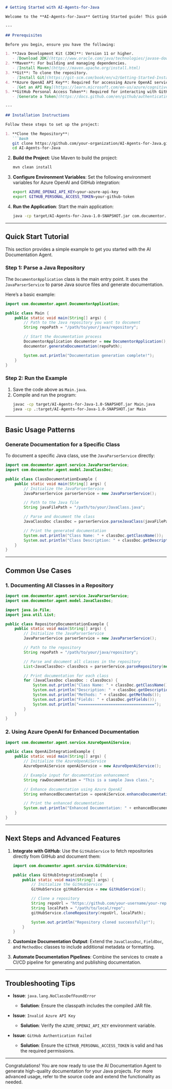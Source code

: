 ```markdown
# Getting Started with AI-Agents-for-Java

Welcome to the **AI-Agents-for-Java** Getting Started guide! This guide will help you set up, configure, and use the AI Documentation Agent to autonomously generate high-quality documentation for Java repositories. By the end of this guide, you'll be able to parse Java source files, extract documentation details, and generate meaningful documentation using the provided APIs.

---

## Prerequisites

Before you begin, ensure you have the following:

1. **Java Development Kit (JDK)**: Version 11 or higher.
   - [Download JDK](https://www.oracle.com/java/technologies/javase-downloads.html)
2. **Maven**: For building and managing dependencies.
   - [Install Maven](https://maven.apache.org/install.html)
3. **Git**: To clone the repository.
   - [Install Git](https://git-scm.com/book/en/v2/Getting-Started-Installing-Git)
4. **Azure OpenAI API Key**: Required for accessing Azure OpenAI services.
   - [Get an API Key](https://learn.microsoft.com/en-us/azure/cognitive-services/openai/quickstart)
5. **GitHub Personal Access Token**: Required for interacting with GitHub repositories.
   - [Generate a Token](https://docs.github.com/en/github/authenticating-to-github/creating-a-personal-access-token)

---

## Installation Instructions

Follow these steps to set up the project:

1. **Clone the Repository**:
   ```bash
   git clone https://github.com/your-organization/AI-Agents-for-Java.git
   cd AI-Agents-for-Java
   ```

2. **Build the Project**:
   Use Maven to build the project:
   ```bash
   mvn clean install
   ```

3. **Configure Environment Variables**:
   Set the following environment variables for Azure OpenAI and GitHub integration:
   ```bash
   export AZURE_OPENAI_API_KEY=your-azure-api-key
   export GITHUB_PERSONAL_ACCESS_TOKEN=your-github-token
   ```

4. **Run the Application**:
   Start the main application:
   ```bash
   java -cp target/AI-Agents-for-Java-1.0-SNAPSHOT.jar com.documentor.agent.DocumentorApplication
   ```

---

## Quick Start Tutorial

This section provides a simple example to get you started with the AI Documentation Agent.

### Step 1: Parse a Java Repository

The `DocumentorApplication` class is the main entry point. It uses the `JavaParserService` to parse Java source files and generate documentation.

Here’s a basic example:

```java
import com.documentor.agent.DocumentorApplication;

public class Main {
    public static void main(String[] args) {
        // Path to the Java repository you want to document
        String repoPath = "/path/to/your/java/repository";

        // Start the documentation process
        DocumentorApplication documentor = new DocumentorApplication();
        documentor.generateDocumentation(repoPath);

        System.out.println("Documentation generation complete!");
    }
}
```

### Step 2: Run the Example

1. Save the code above as `Main.java`.
2. Compile and run the program:
   ```bash
   javac -cp target/AI-Agents-for-Java-1.0-SNAPSHOT.jar Main.java
   java -cp .:target/AI-Agents-for-Java-1.0-SNAPSHOT.jar Main
   ```

---

## Basic Usage Patterns

### Generate Documentation for a Specific Class

To document a specific Java class, use the `JavaParserService` directly:

```java
import com.documentor.agent.service.JavaParserService;
import com.documentor.agent.model.JavaClassDoc;

public class ClassDocumentationExample {
    public static void main(String[] args) {
        // Initialize the JavaParserService
        JavaParserService parserService = new JavaParserService();

        // Path to the Java file
        String javaFilePath = "/path/to/your/JavaClass.java";

        // Parse and document the class
        JavaClassDoc classDoc = parserService.parseJavaClass(javaFilePath);

        // Print the generated documentation
        System.out.println("Class Name: " + classDoc.getClassName());
        System.out.println("Class Description: " + classDoc.getDescription());
    }
}
```

---

## Common Use Cases

### 1. Documenting All Classes in a Repository

```java
import com.documentor.agent.service.JavaParserService;
import com.documentor.agent.model.JavaClassDoc;

import java.io.File;
import java.util.List;

public class RepositoryDocumentationExample {
    public static void main(String[] args) {
        // Initialize the JavaParserService
        JavaParserService parserService = new JavaParserService();

        // Path to the repository
        String repoPath = "/path/to/your/java/repository";

        // Parse and document all classes in the repository
        List<JavaClassDoc> classDocs = parserService.parseRepository(new File(repoPath));

        // Print documentation for each class
        for (JavaClassDoc classDoc : classDocs) {
            System.out.println("Class Name: " + classDoc.getClassName());
            System.out.println("Description: " + classDoc.getDescription());
            System.out.println("Methods: " + classDoc.getMethods());
            System.out.println("Fields: " + classDoc.getFields());
            System.out.println("=================================");
        }
    }
}
```

### 2. Using Azure OpenAI for Enhanced Documentation

```java
import com.documentor.agent.service.AzureOpenAiService;

public class OpenAiIntegrationExample {
    public static void main(String[] args) {
        // Initialize the AzureOpenAiService
        AzureOpenAiService openAiService = new AzureOpenAiService();

        // Example input for documentation enhancement
        String rawDocumentation = "This is a sample Java class.";

        // Enhance documentation using Azure OpenAI
        String enhancedDocumentation = openAiService.enhanceDocumentation(rawDocumentation);

        // Print the enhanced documentation
        System.out.println("Enhanced Documentation: " + enhancedDocumentation);
    }
}
```

---

## Next Steps and Advanced Features

1. **Integrate with GitHub**:
   Use the `GitHubService` to fetch repositories directly from GitHub and document them:
   ```java
   import com.documentor.agent.service.GitHubService;

   public class GitHubIntegrationExample {
       public static void main(String[] args) {
           // Initialize the GitHubService
           GitHubService gitHubService = new GitHubService();

           // Clone a repository
           String repoUrl = "https://github.com/your-username/your-repo.git";
           String localPath = "/path/to/local/repo";
           gitHubService.cloneRepository(repoUrl, localPath);

           System.out.println("Repository cloned successfully!");
       }
   }
   ```

2. **Customize Documentation Output**:
   Extend the `JavaClassDoc`, `FieldDoc`, and `MethodDoc` classes to include additional metadata or formatting.

3. **Automate Documentation Pipelines**:
   Combine the services to create a CI/CD pipeline for generating and publishing documentation.

---

## Troubleshooting Tips

- **Issue**: `java.lang.NoClassDefFoundError`
  - **Solution**: Ensure the classpath includes the compiled JAR file.

- **Issue**: `Invalid Azure API Key`
  - **Solution**: Verify the `AZURE_OPENAI_API_KEY` environment variable.

- **Issue**: `GitHub Authentication Failed`
  - **Solution**: Ensure the `GITHUB_PERSONAL_ACCESS_TOKEN` is valid and has the required permissions.

---

Congratulations! You are now ready to use the AI Documentation Agent to generate high-quality documentation for your Java projects. For more advanced usage, refer to the source code and extend the functionality as needed.
```